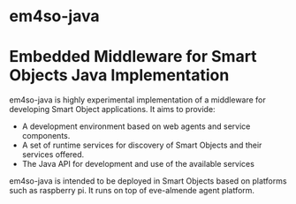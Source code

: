 # em4so-java
Embedded Middleware for Smart Objects Java Implementation
=========================================================

em4so-java is highly experimental implementation of a middleware for developing Smart Object applications. It aims to provide:
- A development environment based on web agents and service components.
- A set of runtime services for discovery of Smart Objects and their services offered.
- The Java API for development and use of the available services

em4so-java is intended to be deployed in Smart Objects based on platforms such as raspberry pi. It runs on top of eve-almende agent platform.






